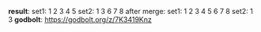 **result**:
set1: 1 2 3 4 5 
set2: 1 3 6 7 8 
after merge:
set1: 1 2 3 4 5 6 7 8 
set2: 1 3 
**godbolt**: https://godbolt.org/z/7K3419Knz